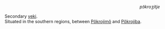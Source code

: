 
<div align="right"><i>pɔ̃kroʒitje</i></div>

Secondary [yeki](../Natural%20Science/Unique%20Species/yeki.md).  
Situated in the southern regions, between [Pôkrojimô](Pôkrojimô.md) and [Pôkrojiba](Pôkrojiba.md).  